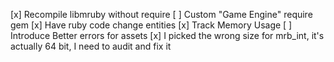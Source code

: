
[x] Recompile libmruby without require
[ ] Custom "Game Engine" require gem
[x] Have ruby code change entities
[x] Track Memory Usage
[ ] Introduce Better errors for assets
[x] I picked the wrong size for mrb_int, it's actually 64 bit, I need to audit and fix it
